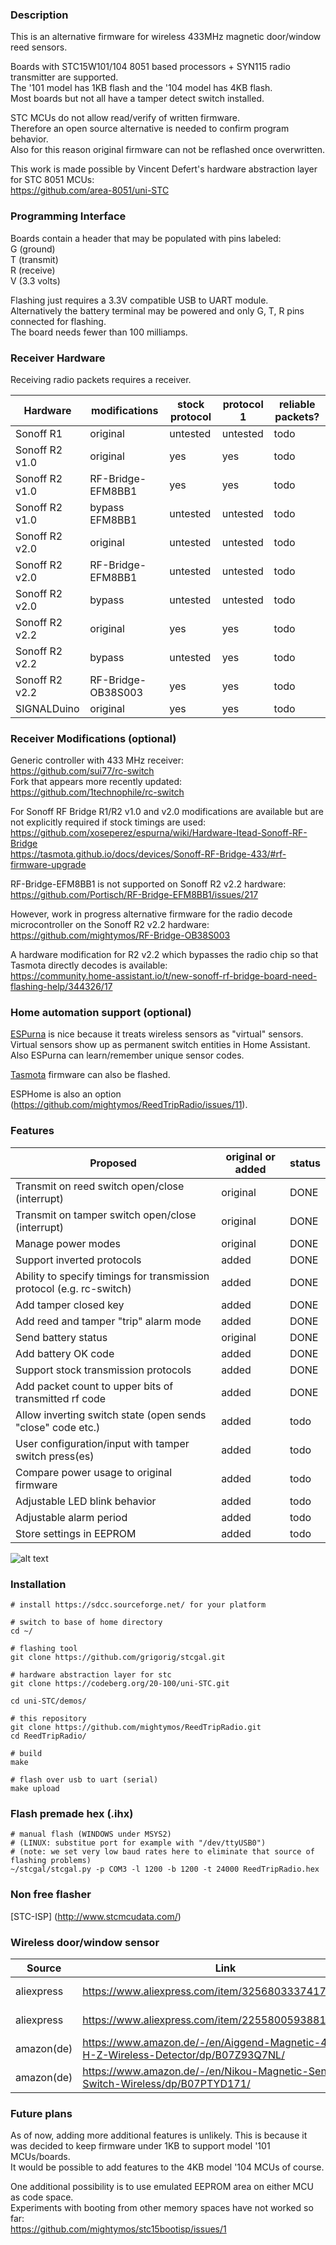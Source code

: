 ### Description
This is an alternative firmware for wireless 433MHz magnetic door/window reed sensors.  

Boards with STC15W101/104 8051 based processors + SYN115 radio transmitter are supported.  
The '101 model has 1KB flash and the '104 model has 4KB flash.  
Most boards but not all have a tamper detect switch installed.  
 
STC MCUs do not allow read/verify of written firmware.  
Therefore an open source alternative is needed to confirm program behavior.  
Also for this reason original firmware can not be reflashed once overwritten.  

This work is made possible by Vincent Defert's hardware abstraction layer for STC 8051 MCUs:  
https://github.com/area-8051/uni-STC

### Programming Interface
Boards contain a header that may be populated with pins labeled:  
G (ground)  
T (transmit)  
R (receive)  
V (3.3 volts)  

Flashing just requires a 3.3V compatible USB to UART module.  
Alternatively the battery terminal may be powered and only G, T, R pins connected for flashing.  
The board needs fewer than 100 milliamps.  

### Receiver Hardware
Receiving radio packets requires a receiver.  

| Hardware | modifications | stock protocol | protocol 1 | reliable packets? |
| ------------- | ------------- | ------------- | ------------- | ------------- |
| Sonoff R1  | original  | untested | untested | todo |
| Sonoff R2 v1.0  | original  | yes | yes | todo |
| Sonoff R2 v1.0  | RF-Bridge-EFM8BB1  | yes | yes | todo |
| Sonoff R2 v1.0 | bypass EFM8BB1  | untested | untested | todo |
| Sonoff R2 v2.0 | original  | untested | untested | todo |
| Sonoff R2 v2.0  | RF-Bridge-EFM8BB1  | untested | untested | todo |
| Sonoff R2 v2.0 | bypass  | untested | untested | todo |
| Sonoff R2 v2.2  | original  | yes | yes | todo |
| Sonoff R2 v2.2 | bypass  | untested | yes | todo |
| Sonoff R2 v2.2 | RF-Bridge-OB38S003  | yes | yes | todo |
| SIGNALDuino  | original  | yes | yes | todo |


### Receiver Modifications (optional)

Generic controller with 433 MHz receiver:  
https://github.com/sui77/rc-switch  
Fork that appears more recently updated:  
https://github.com/1technophile/rc-switch


For Sonoff RF Bridge R1/R2 v1.0 and v2.0 modifications are available but are not explicitly required if stock timings are used:  
https://github.com/xoseperez/espurna/wiki/Hardware-Itead-Sonoff-RF-Bridge  
https://tasmota.github.io/docs/devices/Sonoff-RF-Bridge-433/#rf-firmware-upgrade


RF-Bridge-EFM8BB1 is not supported on Sonoff R2 v2.2 hardware:  
https://github.com/Portisch/RF-Bridge-EFM8BB1/issues/217

However, work in progress alternative firmware for the radio decode microcontroller on the Sonoff R2 v2.2 hardware:  
https://github.com/mightymos/RF-Bridge-OB38S003

A hardware modification for R2 v2.2 which bypasses the radio chip so that Tasmota directly decodes is available:  
https://community.home-assistant.io/t/new-sonoff-rf-bridge-board-need-flashing-help/344326/17

### Home automation support (optional)

[ESPurna](https://github.com/xoseperez/espurna "ESPurna") is nice because it treats wireless sensors as "virtual" sensors.  
Virtual sensors show up as permanent switch entities in Home Assistant.  
Also ESPurna can learn/remember unique sensor codes.  

[Tasmota](https://tasmota.github.io/docs/devices/Sonoff-RF-Bridge-433/ "Tasmota") firmware can also be flashed.  

ESPHome is also an option (https://github.com/mightymos/ReedTripRadio/issues/11).

### Features

| Proposed | original or added | status |
| ------------- | ------------- | ------------- |
| Transmit on reed switch open/close (interrupt)  | original  | DONE |
| Transmit on tamper switch open/close (interrupt)  | original  | DONE |
| Manage power modes  | original  | DONE |
| Support inverted protocols  | added  | DONE |
| Ability to specify timings for transmission protocol (e.g. rc-switch)  | added  | DONE |
| Add tamper closed key  | added  | DONE |
| Add reed and tamper "trip" alarm mode   | added  | DONE |
| Send battery status   | original  | DONE |
| Add battery OK code  | added  | DONE |
| Support stock transmission protocols  | added  | DONE |
| Add packet count to upper bits of transmitted rf code    | added  | DONE |
| Allow inverting switch state (open sends "close" code etc.)  | added  | todo |
| User configuration/input with tamper switch press(es) | added  | todo |
| Compare power usage to original firmware  | added  | todo |
| Adjustable LED blink behavior   | added  | todo |
| Adjustable alarm period  | added  | todo |
| Store settings in EEPROM  | added  | todo |


![alt text](/photos/water_leak_store_hookup_example.jpg "Wireless 433 MHz Door Sensor")

### Installation
```
# install https://sdcc.sourceforge.net/ for your platform

# switch to base of home directory
cd ~/

# flashing tool
git clone https://github.com/grigorig/stcgal.git

# hardware abstraction layer for stc
git clone https://codeberg.org/20-100/uni-STC.git

cd uni-STC/demos/

# this repository
git clone https://github.com/mightymos/ReedTripRadio.git
cd ReedTripRadio/

# build
make

# flash over usb to uart (serial)
make upload
```

### Flash premade hex (.ihx)
```
# manual flash (WINDOWS under MSYS2)
# (LINUX: substitue port for example with "/dev/ttyUSB0")
# (note: we set very low baud rates here to eliminate that source of flashing problems)
~/stcgal/stcgal.py -p COM3 -l 1200 -b 1200 -t 24000 ReedTripRadio.hex
```

### Non free flasher
[STC-ISP] (http://www.stcmcudata.com/)  

### Wireless door/window sensor
| Source | Link | Price (USD) |
| ------------- | ------------- | ------------- |
| aliexpress  | https://www.aliexpress.com/item/3256803337417240.html  | $4.09 (12/05/2022) |
| aliexpress  | https://www.aliexpress.com/item/2255800593881608.html  | $4.38 (1/31/2023) |
| amazon(de)  | https://www.amazon.de/-/en/Aiggend-Magnetic-433M-H-Z-Wireless-Detector/dp/B07Z93Q7NL/  | €11.99 (2/2/2023) |
| amazon(de)  | https://www.amazon.de/-/en/Nikou-Magnetic-Sensor-Switch-Wireless/dp/B07PTYD171/  | €11.49 (2/2/2023) |


### Future plans

As of now, adding more additional features is unlikely.
This is because it was decided to keep firmware under 1KB to support model '101 MCUs/boards.  
It would be possible to add features to the 4KB model '104 MCUs of course.  

One additional possibility is to use emulated EEPROM area on either MCU as code space.  
Experiments with booting from other memory spaces have not worked so far:  
https://github.com/mightymos/stc15bootisp/issues/1 
